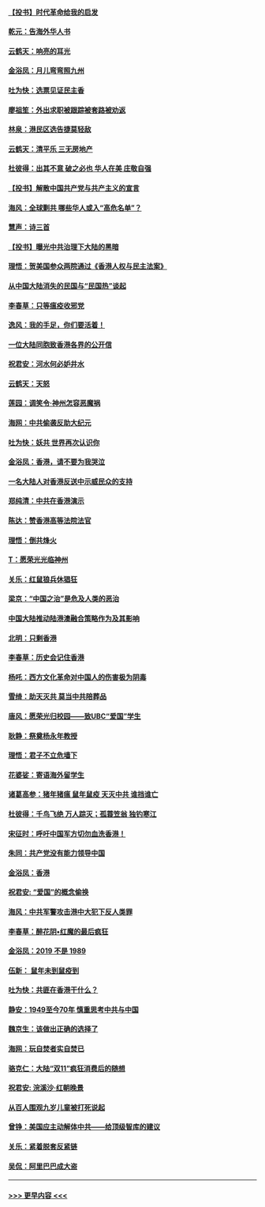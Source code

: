#### [【投书】时代革命给我的启发](../pages/nsc993/n11684287.md?t=11280855) 
#### [乾元：告海外华人书](../pages/nsc993/n11684044.md?t=11280855) 
#### [云鹤天：响亮的耳光](../pages/nsc993/n11684254.md?t=11280855) 
#### [金浴凤：月儿弯弯照九州](../pages/nsc993/n11684231.md?t=11280855) 
#### [吐为快：选票见证民主香](../pages/nsc993/n11684206.md?t=11280855) 
#### [廖祖笙：外出求职被跟踪被套路被劝返](../pages/nsc993/n11683874.md?t=11280855) 
#### [林泉：港民区选告捷莫轻敌](../pages/nsc993/n11683930.md?t=11280855) 
#### [云鹤天：清平乐 三无房地产](../pages/nsc993/n11681521.md?t=11280855) 
#### [杜彼得：出其不意 破之必也 华人在美 庄敬自强](../pages/nsc993/n11679554.md?t=11280855) 
#### [【投书】解散中国共产党与共产主义的宣言](../pages/nsc993/n11679177.md?t=11280855) 
#### [海风：全球剿共 哪些华人或入“高危名单”？](../pages/nsc993/n11678617.md?t=11280855) 
#### [慧声：诗三首](../pages/nsc993/n11678848.md?t=11280855) 
#### [【投书】曝光中共治理下大陆的黑暗](../pages/nsc993/n11678674.md?t=11280855) 
#### [理悟：贺美国参众两院通过《香港人权与民主法案》](../pages/nsc993/n11678104.md?t=11280855) 
#### [从中国大陆消失的民国与“民国热”谈起](../pages/nsc993/n11678075.md?t=11280855) 
#### [李春草：只等瘟疫收邪党](../pages/nsc993/n11677308.md?t=11280855) 
#### [逸风：我的手足，你们要活着！](../pages/nsc993/n11676352.md?t=11280855) 
#### [一位大陆同胞致香港各界的公开信](../pages/nsc993/n11675761.md?t=11280855) 
#### [祝君安：河水何必妒井水](../pages/nsc993/n11675746.md?t=11280855) 
#### [云鹤天：天怒](../pages/nsc993/n11675718.md?t=11280855) 
#### [莲园：调笑令‧神州怎容恶魔祸](../pages/nsc993/n11675648.md?t=11280855) 
#### [海网：中共偷袭反助大纪元](../pages/nsc993/n11673515.md?t=11280855) 
#### [吐为快：妖共 世界再次认识你](../pages/nsc993/n11673506.md?t=11280855) 
#### [金浴凤：香港，请不要为我哭泣](../pages/nsc993/n11673248.md?t=11280855) 
#### [一名大陆人对香港反送中示威民众的支持](../pages/nsc993/n11672615.md?t=11280855) 
#### [郑纯清：中共在香港演示](../pages/nsc993/n11670539.md?t=11280855) 
#### [陈达：赞香港高等法院法官](../pages/nsc993/n11669542.md?t=11280855) 
#### [理悟：倒共烽火](../pages/nsc993/n11668844.md?t=11280855) 
#### [T：愿荣光光临神州](../pages/nsc993/n11668421.md?t=11280855) 
#### [关乐：红鼠狼兵休猖狂](../pages/nsc993/n11668378.md?t=11280855) 
#### [梁京：“中国之治”是危及人类的恶治](../pages/nsc993/n11668328.md?t=11280855) 
#### [中国大陆推动陆港澳融合策略作为及其影响](../pages/nsc993/n11668157.md?t=11280855) 
#### [北明：只剩香港](../pages/nsc993/n11668002.md?t=11280855) 
#### [李春草：历史会记住香港](../pages/nsc993/n11667927.md?t=11280855) 
#### [杨吒：西方文化革命对中国人的伤害极为阴毒](../pages/nsc993/n11664521.md?t=11280855) 
#### [雪绮：助天灭共 莫当中共陪葬品](../pages/nsc993/n11662650.md?t=11280855) 
#### [唐风：愿荣光归校园——致UBC“爱国”学生](../pages/nsc993/n11662194.md?t=11280855) 
#### [耿静：祭奠杨永年教授](../pages/nsc993/n11662514.md?t=11280855) 
#### [理悟：君子不立危墙下](../pages/nsc993/n11662172.md?t=11280855) 
#### [花婆娑：寄语海外留学生](../pages/nsc993/n11662121.md?t=11280855) 
#### [诸葛高参：猪年猪瘟 鼠年鼠疫 天灭中共 谁挡谁亡](../pages/nsc993/n11661980.md?t=11280855) 
#### [杜彼得：千鸟飞绝 万人踪灭；孤蓑笠翁 独钓寒江](../pages/nsc993/n11661170.md?t=11280855) 
#### [宋征时：呼吁中国军方切勿血洗香港！](../pages/nsc993/n11415318.md?t=11280855) 
#### [朱同：共产党没有能力领导中国](../pages/nsc993/n11660421.md?t=11280855) 
#### [金浴凤：香港](../pages/nsc993/n11660419.md?t=11280855) 
#### [祝君安: “爱国”的概念偷换](../pages/nsc993/n11659706.md?t=11280855) 
#### [海风：中共军警攻击港中大犯下反人类罪](../pages/nsc993/n11659632.md?t=11280855) 
#### [李春草：醉花阴•红魔的最后疯狂](../pages/nsc993/n11659287.md?t=11280855) 
#### [金浴凤：2019 不是 1989](../pages/nsc993/n11657663.md?t=11280855) 
#### [伍新： 鼠年未到鼠疫到](../pages/nsc993/n11655098.md?t=11280855) 
#### [吐为快：共匪在香港干什么？](../pages/nsc993/n11654891.md?t=11280855) 
#### [静安：1949至今70年 慎重思考中共与中国](../pages/nsc993/n11651244.md?t=11280855) 
#### [魏京生：该做出正确的选择了](../pages/nsc993/n11653084.md?t=11280855) 
#### [海网：玩自焚者实自焚已](../pages/nsc993/n11652423.md?t=11280855) 
#### [骆克仁：大陆“双11”疯狂消费后的随想](../pages/nsc993/n11652305.md?t=11280855) 
#### [祝君安: 浣溪沙·红朝晚景](../pages/nsc993/n11652258.md?t=11280855) 
#### [从百人围观九岁儿童被打死说起](../pages/nsc993/n11651030.md?t=11280855) 
#### [曾铮：美国应主动解体中共——给顶级智库的建议](../pages/nsc993/n11649888.md?t=11280855) 
#### [关乐：紧着脱套反紧链](../pages/nsc993/n11649069.md?t=11280855) 
#### [吴侃：阿里巴巴成大盗](../pages/nsc993/n11645523.md?t=11280855) 

----
#### [ >>> 更早内容 <<< ](../indexes/nsc993-earlier.md)
